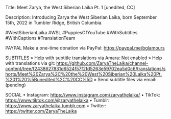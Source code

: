 Title: Meet Zarya, the West Siberian Laika Pt. 1 [unedited, CC]

Description: Introducing Zarya the West Siberian Laika, born September 15th, 2022 in Tumbler Ridge, British Columbia.

#WestSiberianLaika #WSL #PuppiesOfYouTube
#WithSubtitles #WithCaptions #TranslationTeam

PAYPAL
Make a one-time donation via PayPal: https://paypal.me/bglamours

SUBTITLES
» Help with subtitle translations via Amara: Not enabled
» Help with translations via git: https://github.com/ZaryaTheLaika/channel-content/tree/f2438627831d6524f57f2fd5263e59702ea5d0c6/translations/shorts/Meet%20Zarya%2C%20the%20West%20Siberian%20Laika%20Pt.%201%20%5Bunedited%2C%20CC%5D
» Send subtitle files via email: (pending)

SOCIAL
• Instagram: https://www.instagram.com/zaryathelaika/
• TikTok: https://www.tiktok.com/@zaryathelaika
• Tumblr: https://www.zaryathelaika.tumblr.com
• Twitter: https://twitter.com/ZaryaTheLaika

<!--- URL: https://youtube.com/shorts/x_6Mg8Wl-Aw?feature=share -->

